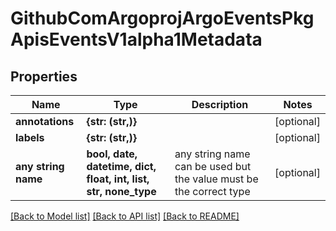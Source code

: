 # GithubComArgoprojArgoEventsPkgApisEventsV1alpha1Metadata


## Properties
Name | Type | Description | Notes
------------ | ------------- | ------------- | -------------
**annotations** | **{str: (str,)}** |  | [optional] 
**labels** | **{str: (str,)}** |  | [optional] 
**any string name** | **bool, date, datetime, dict, float, int, list, str, none_type** | any string name can be used but the value must be the correct type | [optional]

[[Back to Model list]](../README.md#documentation-for-models) [[Back to API list]](../README.md#documentation-for-api-endpoints) [[Back to README]](../README.md)


